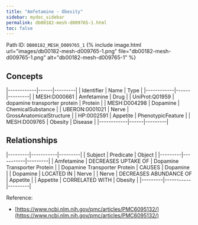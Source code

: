```yaml
---
title: "Amfetamine - Obesity"
sidebar: mydoc_sidebar
permalink: db00182-mesh-d009765-1.html
toc: false 
---
```



Path ID: `DB00182_MESH_D009765_1`
{% include image.html url="images/db00182-mesh-d009765-1.png" file="db00182-mesh-d009765-1.png" alt="db00182-mesh-d009765-1" %}

## Concepts

|------------|------|---------|
| Identifier | Name | Type    |
|------------|------|---------|
| MESH:D000661 | Amfetamine | Drug |
| UniProt:Q01959 | dopamine transporter protein | Protein |
| MESH:D004298 | Dopamine | ChemicalSubstance |
| UBERON:0001021 | Nerve | GrossAnatomicalStructure |
| HP:0002591 | Appetite | PhenotypicFeature |
| MESH:D009765 | Obesity | Disease |
|------------|------|---------|

## Relationships

|---------|-----------|---------|
| Subject | Predicate | Object  |
|---------|-----------|---------|
| Amfetamine | DECREASES UPTAKE OF | Dopamine Transporter Protein |
| Dopamine Transporter Protein | CAUSES | Dopamine |
| Dopamine | LOCATED IN | Nerve |
| Nerve | DECREASES ABUNDANCE OF | Appetite |
| Appetite | CORRELATED WITH | Obesity |
|---------|-----------|---------|

Reference: 
  - [https://www.ncbi.nlm.nih.gov/pmc/articles/PMC6095132/](https://www.ncbi.nlm.nih.gov/pmc/articles/PMC6095132/)
